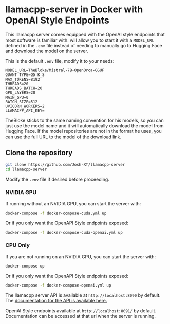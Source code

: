 # llamacpp-server in Docker with OpenAI Style Endpoints

This llamacpp server comes equipped with the OpenAI style endpoints that most software is familiar with. will allow you to start it with a `MODEL_URL` defined in the `.env` file instead of needing to manually go to Hugging Face and download the model on the server.

This is the default `.env` file, modify it to your needs:

```env
MODEL_URL=TheBloke/Mistral-7B-OpenOrca-GGUF
QUANT_TYPE=Q5_K_S
MAX_TOKENS=8192
THREADS=20
THREADS_BATCH=20
GPU_LAYERS=20
MAIN_GPU=0
BATCH_SIZE=512
UVICORN_WORKERS=2
LLAMACPP_API_KEY=
```

TheBloke sticks to the same naming convention for his models, so you can just use the model name and it will automatically download the model from Hugging Face. If the model repositories are not in the format he uses, you can use the full URL to the model of the download link.

## Clone the repository

```bash
git clone https://github.com/Josh-XT/llamacpp-server
cd llamacpp-server
```

Modify the `.env` file if desired before proceeding.

### NVIDIA GPU

If running without an NVIDIA GPU, you can start the server with:

```bash
docker-compose -f docker-compose-cuda.yml up
```

Or if you only want the OpenAPI Style endpoints exposed:

```bash
docker-compose -f docker-compose-cuda-openai.yml up
```

### CPU Only

If you are not running on an NVIDIA GPU, you can start the server with:

```bash
docker-compose up
```

Or if you only want the OpenAPI Style endpoints exposed:

```bash
docker-compose -f docker-compose-openai.yml up
```

The llamacpp server API is available at `http://localhost:8090` by default. The [documentation for the API is available here.](https://github.com/ggerganov/llama.cpp/tree/master/examples/server#api-endpoints)

OpenAI Style endpoints available at `http://localhost:8091/` by default. Documentation can be accessed at that url when the server is running.
